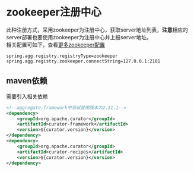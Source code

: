 # zookeeper注册中心

此种注册方式，采用zookeeper为注册中心，获取server地址列表，**注意**相应的server部署也要使用zookeeper为注册中心并上报server地址。      
相关配置可如下，查看[更多zookeeper配置](/zh-cn/aggdocs/tutorial/configurations.html#zookeeperregistryproperties)  
```properties
spring.agg.registry.registryType=zookeeper
spring.agg.registry.zookeeper.connectString=127.0.0.1:2181

```


## maven依赖
需要引入相关依赖
```xml
<!--aggregate-framework中测试使用版本为2.11.1-->
<dependency>
    <groupId>org.apache.curator</groupId>
    <artifactId>curator-framework</artifactId>
    <version>${curator.version}</version>
</dependency>
<dependency>
    <groupId>org.apache.curator</groupId>
    <artifactId>curator-recipes</artifactId>
    <version>${curator.version}</version>
</dependency>
```
